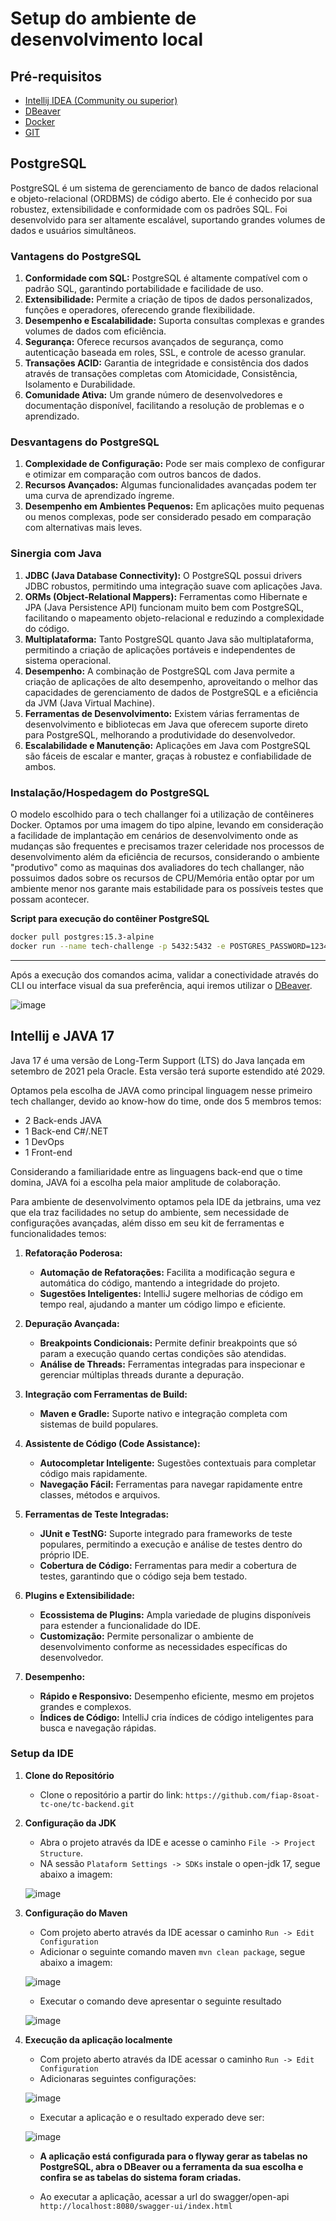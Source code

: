 # Setup do ambiente de desenvolvimento local

## Pré-requisitos

- [Intellij IDEA (Community ou superior)](https://www.jetbrains.com/pt-br/idea/)
- [DBeaver](https://dbeaver.io/)
- [Docker](https://www.docker.com/)
- [GIT](https://git-scm.com/)

## PostgreSQL

PostgreSQL é um sistema de gerenciamento de banco de dados relacional e objeto-relacional (ORDBMS) de código aberto. Ele é conhecido por sua robustez, extensibilidade e conformidade com os padrões SQL. Foi desenvolvido para ser altamente escalável, suportando grandes volumes de dados e usuários simultâneos.

### Vantagens do PostgreSQL

1. **Conformidade com SQL:** PostgreSQL é altamente compatível com o padrão SQL, garantindo portabilidade e facilidade de uso.
2. **Extensibilidade:** Permite a criação de tipos de dados personalizados, funções e operadores, oferecendo grande flexibilidade.
3. **Desempenho e Escalabilidade:** Suporta consultas complexas e grandes volumes de dados com eficiência.
4. **Segurança:** Oferece recursos avançados de segurança, como autenticação baseada em roles, SSL, e controle de acesso granular.
5. **Transações ACID:** Garantia de integridade e consistência dos dados através de transações completas com Atomicidade, Consistência, Isolamento e Durabilidade.
6. **Comunidade Ativa:** Um grande número de desenvolvedores e documentação disponível, facilitando a resolução de problemas e o aprendizado.

### Desvantagens do PostgreSQL

1. **Complexidade de Configuração:** Pode ser mais complexo de configurar e otimizar em comparação com outros bancos de dados.
2. **Recursos Avançados:** Algumas funcionalidades avançadas podem ter uma curva de aprendizado íngreme.
3. **Desempenho em Ambientes Pequenos:** Em aplicações muito pequenas ou menos complexas, pode ser considerado pesado em comparação com alternativas mais leves.

### Sinergia com Java

1. **JDBC (Java Database Connectivity):** O PostgreSQL possui drivers JDBC robustos, permitindo uma integração suave com aplicações Java.
2. **ORMs (Object-Relational Mappers):** Ferramentas como Hibernate e JPA (Java Persistence API) funcionam muito bem com PostgreSQL, facilitando o mapeamento objeto-relacional e reduzindo a complexidade do código.
3. **Multiplataforma:** Tanto PostgreSQL quanto Java são multiplataforma, permitindo a criação de aplicações portáveis e independentes de sistema operacional.
4. **Desempenho:** A combinação de PostgreSQL com Java permite a criação de aplicações de alto desempenho, aproveitando o melhor das capacidades de gerenciamento de dados de PostgreSQL e a eficiência da JVM (Java Virtual Machine).
5. **Ferramentas de Desenvolvimento:** Existem várias ferramentas de desenvolvimento e bibliotecas em Java que oferecem suporte direto para PostgreSQL, melhorando a produtividade do desenvolvedor.
6. **Escalabilidade e Manutenção:** Aplicações em Java com PostgreSQL são fáceis de escalar e manter, graças à robustez e confiabilidade de ambos.

### Instalação/Hospedagem do PostgreSQL

O modelo escolhido para o tech challanger foi a utilização de contêineres Docker.
Optamos por uma imagem do tipo alpine, levando em consideração a facilidade de implantação em cenários de desenvolvimento onde as mudanças são frequentes e precisamos trazer celeridade nos processos de desenvolvimento além da eficiência de recursos, considerando o ambiente "produtivo" como as maquinas dos avaliadores do tech challanger, não possuimos dados sobre os recursos de CPU/Memória então optar por um ambiente menor nos garante mais estabilidade para os possíveis testes que possam acontecer.

**Script para execução do contêiner PostgreSQL**

```sh
docker pull postgres:15.3-alpine
docker run --name tech-challenge -p 5432:5432 -e POSTGRES_PASSWORD=123456 -d postgres:15.3-alpine
```

---

Após a execução dos comandos acima, validar a conectividade através do CLI ou interface visual da sua preferência, aqui iremos utilizar o [DBeaver](https://dbeaver.io/).

![image](https://github.com/fiap-8soat-tc-one/tc-backend/blob/feature/review-readme/assets/setup-postgres.png)

## Intellij e JAVA 17

Java 17 é uma versão de Long-Term Support (LTS) do Java lançada em setembro de 2021 pela Oracle. Esta versão terá suporte estendido até 2029.

Optamos pela escolha de JAVA como principal linguagem nesse primeiro tech challanger, devido ao know-how  do time, onde dos 5 membros temos:

- 2 Back-ends JAVA
- 1 Back-end C#/.NET
- 1 DevOps
- 1 Front-end

Considerando a familiaridade entre as linguagens back-end que o time domina, JAVA foi a escolha pela maior amplitude de colaboração.

Para ambiente de desenvolvimento optamos pela IDE da jetbrains, uma vez que ela traz facilidades no setup do ambiente, sem necessidade de configurações avançadas, além disso em seu kit de ferramentas e funcionalidades temos:

1. **Refatoração Poderosa:**
   - **Automação de Refatorações:** Facilita a modificação segura e automática do código, mantendo a integridade do projeto.
   - **Sugestões Inteligentes:** IntelliJ sugere melhorias de código em tempo real, ajudando a manter um código limpo e eficiente.

2. **Depuração Avançada:**
   - **Breakpoints Condicionais:** Permite definir breakpoints que só param a execução quando certas condições são atendidas.
   - **Análise de Threads:** Ferramentas integradas para inspecionar e gerenciar múltiplas threads durante a depuração.

3. **Integração com Ferramentas de Build:**
   - **Maven e Gradle:** Suporte nativo e integração completa com sistemas de build populares.

4. **Assistente de Código (Code Assistance):**
   - **Autocompletar Inteligente:** Sugestões contextuais para completar código mais rapidamente.
   - **Navegação Fácil:** Ferramentas para navegar rapidamente entre classes, métodos e arquivos.

5. **Ferramentas de Teste Integradas:**
   - **JUnit e TestNG:** Suporte integrado para frameworks de teste populares, permitindo a execução e análise de testes dentro do próprio IDE.
   - **Cobertura de Código:** Ferramentas para medir a cobertura de testes, garantindo que o código seja bem testado.

6. **Plugins e Extensibilidade:**
   - **Ecossistema de Plugins:** Ampla variedade de plugins disponíveis para estender a funcionalidade do IDE.
   - **Customização:** Permite personalizar o ambiente de desenvolvimento conforme as necessidades específicas do desenvolvedor.

7. **Desempenho:**
   - **Rápido e Responsivo:** Desempenho eficiente, mesmo em projetos grandes e complexos.
   - **Índices de Código:** IntelliJ cria índices de código inteligentes para busca e navegação rápidas.

### Setup da IDE

1. **Clone do Repositório**
   - Clone o repositório a partir do link: `https://github.com/fiap-8soat-tc-one/tc-backend.git`

2. **Configuração da JDK**
   - Abra o projeto através da IDE e acesse o caminho `File -> Project Structure`.
   - NA sessão `Plataform Settings -> SDKs` instale o open-jdk 17, segue abaixo a imagem:

   ![image](https://github.com/fiap-8soat-tc-one/tc-backend/blob/feature/review-readme/assets/setup-intellij-jdk.png)

3. **Configuração do Maven**
    - Com projeto aberto através da IDE acessar o caminho `Run -> Edit Configuration`
    - Adicionar o seguinte comando maven `mvn clean package`, segue abaixo a imagem:

    ![image](https://github.com/fiap-8soat-tc-one/tc-backend/blob/feature/review-readme/assets/setup-intellij-maven.png)

    - Executar o comando deve apresentar o seguinte resultado

    ![image](https://github.com/fiap-8soat-tc-one/tc-backend/blob/feature/review-readme/assets/setup-intellij-maven-result.png)

4. **Execução da aplicação localmente**
   - Com projeto aberto através da IDE acessar o caminho `Run -> Edit Configuration`
   - Adicionaras seguintes configurações:

   ![image](https://github.com/fiap-8soat-tc-one/tc-backend/blob/feature/review-readme/assets/setup-intellij-app.png)

   - Executar a aplicação e o resultado experado deve ser:

    ![image](https://github.com/fiap-8soat-tc-one/tc-backend/blob/feature/review-readme/assets/setup-intellij-maven-result.png)  

    - **A aplicação está configurada para o flyway gerar as tabelas no PostgreSQL, abra o DBeaver ou a ferramenta da sua escolha e confira se as tabelas do sistema foram criadas.**

    - Ao executar a aplicação, acessar a url do swagger/open-api `http://localhost:8080/swagger-ui/index.html`
